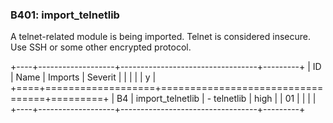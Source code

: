 ### B401: import\_telnetlib

A telnet-related module is being imported. Telnet is considered
insecure. Use SSH or some other encrypted protocol.

+----+-------------------+----------------------------------+---------+
| ID | Name              | Imports                          | Severit |
|    |                   |                                  | y       |
+====+===================+==================================+=========+
| B4 | import\_telnetlib | -   telnetlib                    | high    |
| 01 |                   |                                  |         |
+----+-------------------+----------------------------------+---------+
